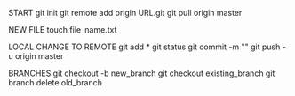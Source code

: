 START
git init
git remote add origin URL.git
git pull origin master

NEW FILE
touch file_name.txt

LOCAL CHANGE TO REMOTE
git add *
git status
git commit -m ""
git push -u origin master

BRANCHES
git checkout -b new_branch
git checkout existing_branch
git branch delete old_branch
